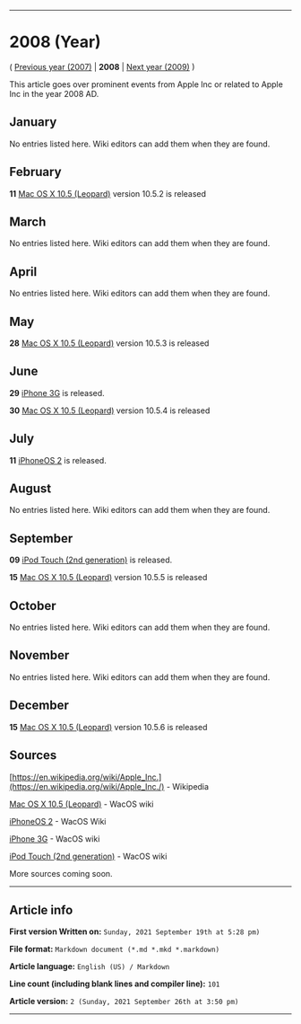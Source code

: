 
***

# 2008 (Year)

<!-- This article is about the year. For the 1984 Apple advertisement, go [here](https://github.com/seanpm2001/WacOS/wiki/1984(Advertisement)) for the Dystopian novel see [here](https://github.com/seanpm2001/WacOS/wiki/1984(Dystopia)/) !-->

( [Previous year (2007)](https://github.com/seanpm2001/WacOS/wiki/2007/) | **2008** | [Next year (2009)](https://github.com/seanpm2001/WacOS/wiki/2009/) )

This article goes over prominent events from Apple Inc or related to Apple Inc in the year 2008 AD.

## January

No entries listed here. Wiki editors can add them when they are found.

## February

**11** [Mac OS X 10.5 (Leopard)](https://github.com/seanpm2001/WacOS/wiki/Mac-OS-X-10-5-Leopard/) version 10.5.2 is released

## March

No entries listed here. Wiki editors can add them when they are found.

## April

No entries listed here. Wiki editors can add them when they are found.

## May

**28** [Mac OS X 10.5 (Leopard)](https://github.com/seanpm2001/WacOS/wiki/Mac-OS-X-10-5-Leopard/) version 10.5.3 is released

## June

**29** [iPhone 3G](https://github.com/seanpm2001/WacOS/wiki/iPhone-3G/) is released.

**30** [Mac OS X 10.5 (Leopard)](https://github.com/seanpm2001/WacOS/wiki/Mac-OS-X-10-5-Leopard/) version 10.5.4 is released

## July

**11** [iPhoneOS 2](https://github.com/seanpm2001/WacOS/wiki/iPhoneOS-2/) is released.

## August

No entries listed here. Wiki editors can add them when they are found.

## September

**09** [iPod Touch (2nd generation)](https://github.com/seanpm2001/WacOS/wiki/iPod-Touch-(2nd-generation)/) is released.

**15** [Mac OS X 10.5 (Leopard)](https://github.com/seanpm2001/WacOS/wiki/Mac-OS-X-10-5-Leopard/) version 10.5.5 is released

## October

No entries listed here. Wiki editors can add them when they are found.

## November

No entries listed here. Wiki editors can add them when they are found.

## December

**15** [Mac OS X 10.5 (Leopard)](https://github.com/seanpm2001/WacOS/wiki/Mac-OS-X-10-5-Leopard/) version 10.5.6 is released

## Sources

[https://en.wikipedia.org/wiki/Apple_Inc.](https://en.wikipedia.org/wiki/Apple_Inc./) - Wikipedia

[Mac OS X 10.5 (Leopard)](https://github.com/seanpm2001/WacOS/wiki/Mac-OS-X-10-5-Leopard/) - WacOS wiki

[iPhoneOS 2](https://github.com/seanpm2001/WacOS/wiki/iPhoneOS-2/) - WacOS Wiki

[iPhone 3G](https://github.com/seanpm2001/WacOS/wiki/iPhone-3G/) - WacOS wiki

[iPod Touch (2nd generation)](https://github.com/seanpm2001/WacOS/wiki/iPod-Touch-2/) - WacOS wiki

More sources coming soon.

***

## Article info

**First version Written on:** `Sunday, 2021 September 19th at 5:28 pm)`

**File format:** `Markdown document (*.md *.mkd *.markdown)`

**Article language:** `English (US) / Markdown`

**Line count (including blank lines and compiler line):** `101`

**Article version:** `2 (Sunday, 2021 September 26th at 3:50 pm)`

***

<!-- Tools

Quick copy and paste

https://github.com/seanpm2001/WacOS/wiki/

!-->
